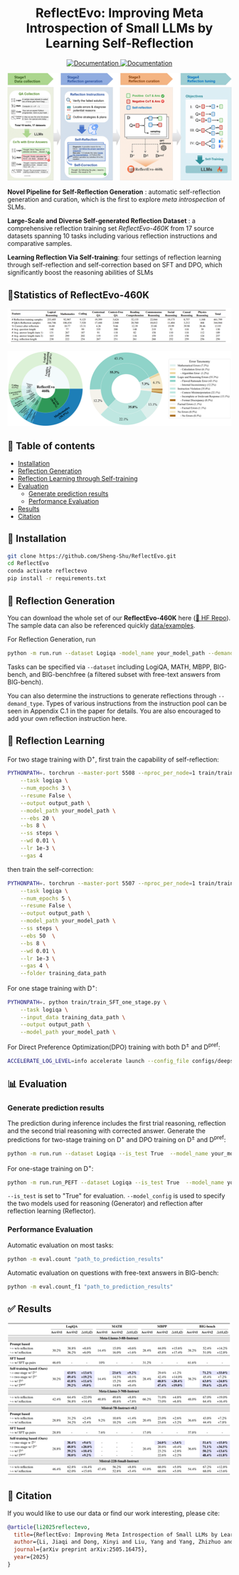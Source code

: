 <h1 align="center">ReflectEvo: Improving Meta Introspection of Small LLMs  by Learning Self-Reflection</h1>

  
<p align="center">
    <a href="https://huggingface.co/datasets/bigai-nlco/ReflectionEvo">
        <img alt="Documentation" src="https://img.shields.io/badge/Dataset-HF Data-yellow.svg">
    </a>
    <a href="https://arxiv.org/abs/2505.16475">
        <img alt="Documentation" src="https://img.shields.io/badge/Paper-arXiv-red.svg">
    </a>
</p>


![Overall Pipeline](assets/overall.png)

**Novel Pipeline for Self-Reflection Generation** : automatic self-reflection generation and curation, which is the first to explore *meta introspection* of SLMs.

**Large-Scale and Diverse Self-generated Reflection Dataset** : a comprehensive reflection training set *ReflectEvo-460K* from 17 source datasets spanning 10 tasks including various reflection instructions and comparative samples.

**Learning Reflection Via Self-training**: four settings of reflection learning through self-reflection and self-correction based on SFT and DPO, which significantly boost the reasoning abilities of SLMs


## 📌Statistics of ReflectEvo-460K
![Statistics](assets/statistics.png)

![Pies](assets/pies.png)


## 📖 Table of contents
- [Installation](#installation)
- [Reflection Generation](#reflection-generation)
- [Reflection Learning through Self-training](#training-guide)
- [Evaluation](#evaluation)
  - [Generate prediction results](#generate-results)
  - [Performance Evaluation](#evaluate-performance)
- [Results](#results)
- [Citation](#citation)

  
## 💁 Installation

   ```bash
   git clone https://github.com/Sheng-Shu/ReflectEvo.git
   cd ReflectEvo
   conda activate reflectevo
   pip install -r requirements.txt
   ```

   
## 🤔 Reflection Generation

You can download the whole set of our **ReflectEvo-460K** here  ([🤗 HF Repo](https://huggingface.co/datasets/bigai-nlco/ReflectionEvo)). The sample data can also be referenced quickly [data/examples](data/examples).

For Reflection Generation, run
```bash
python -m run.run --dataset Logiqa -model_name your_model_path --demand_type 1
```

Tasks can be specified via `--dataset` including LogiQA, MATH, MBPP, BIG-bench, and BIG-benchfree (a filtered subset with free-text answers from BIG-bench).

You can also determine the instructions to generate reflections through `--demand_type`.  Types of various instructions from the instruction pool can be seen in Appendix C.1 in the paper for details. You are also encouraged to add your own reflection instruction here.


## 🚀 Reflection Learning

For two stage training with D<sup>+</sup>, first train the capability of self-reflection:

```bash
PYTHONPATH=. torchrun --master-port 5508 --nproc_per_node=1 train/train_SFT_two_stage_1.py \
    --task logiqa \
    --num_epochs 3 \
    --resume False \
    --output output_path \
    --model_path your_model_path \
    ---ebs 20 \
    --bs 8 \
    --ss steps \
    --wd 0.01 \
    --lr 1e-3 \
    --gas 4
```

then train the self-correction:
```bash
PYTHONPATH=. torchrun --master-port 5507 --nproc_per_node=1 train/train_SFT_two_stage_2.py  \
    --task logiqa \
    --num_epochs 5 \
    --resume False \
    --output output_path \
    --model_path your_model_path \
    --ss steps \
    --ebs 50  \
    --bs 8 \
    --wd 0.01 \
    --lr 1e-3 \
    --gas 4 \
    --folder training_data_path 
```

For one stage training with D<sup>+</sup>:
```bash
PYTHONPATH=. python train/train_SFT_one_stage.py \
    --task logiqa \
    --input_data training_data_path \
    --output output_path \
    --model_path your_model_path \
```

For Direct Preference Optimization(DPO) training with both D<sup>±</sup> and D<sup>pref</sup>:
```bash
ACCELERATE_LOG_LEVEL=info accelerate launch --config_file configs/deepspeed_zero3.yaml --num_processes=4 run_dpo.py configs/DPO_train_config.yaml
```

## 📊 Evaluation
### Generate prediction results
The prediction during inference includes the first trial reasoning, reflection and the second trial reasoning with corrected answer. 
Generate the predictions for two-stage training on D<sup>+</sup> and DPO training on D<sup>±</sup> and D<sup>pref</sup>:

```bash
python -m run.run --dataset Logiqa --is_test True  --model_name your_model_path --model_config model_config
```
For one-stage training on D<sup>+</sup>:

```bash
python -m run.run_PEFT --dataset Logiqa --is_test True  --model_name your_model_path --model_config model_config
```

`--is_test` is set to "True" for evaluation. `--model_config` is used to specify the two models used for reasoning (Generator) and reflection after reflection learning (Reflector).

### Performance Evaluation

Automatic evaluation on most tasks:

```bash
python -m eval.count "path_to_prediction_results"
```

Automatic evaluation on questions with free-text answers in BIG-bench:

```bash
python -m eval.count_f1 "path_to_prediction_results"
```

## ✅ Results

![result](assets/result.png)


## 📝 Citation
If you would like to use our data or find our work interesting, please cite:
```bibtex
@article{li2025reflectevo,
  title={ReflectEvo: Improving Meta Introspection of Small LLMs by Learning Self-Reflection},
  author={Li, Jiaqi and Dong, Xinyi and Liu, Yang and Yang, Zhizhuo and Wang, Quansen and Wang, Xiaobo and Zhu, SongChun and Jia, Zixia and Zheng, Zilong},
  journal={arXiv preprint arXiv:2505.16475},
  year={2025}
}
```

